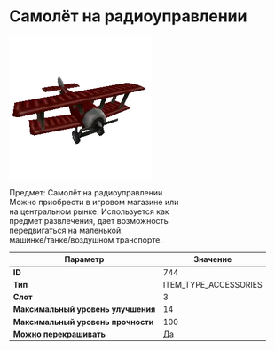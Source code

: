 # Самолёт на радиоуправлении

![Item Image](../img/744.webp?raw=true)

Предмет: Самолёт на радиоуправлении<br>Можно приобрести в игровом магазине или<br>на центральном рынке. Используется как<br>предмет развлечения, дает возможность<br>передвигаться на маленькой:<br>машинке/танке/воздушном транспорте.


| Параметр | Значение |
|----------|----------|
| **ID** | 744 |
| **Тип** | ITEM_TYPE_ACCESSORIES |
| **Слот** | 3 |
| **Максимальный уровень улучшения** | 14 |
| **Максимальный уровень прочности** | 100 |
| **Можно перекрашивать** | Да |

